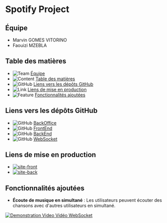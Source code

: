 # Spotify Project

## Équipe

- Marvin GOMES VITORINO
- Faouizi MZEBLA

## Table des matières

- ![Team](https://img.icons8.com/fluent/16/000000/conference-call.png) [Équipe](#équipe)
- ![Content](https://img.icons8.com/fluent/16/000000/content.png) [Table des matières](#table-des-matières)
- ![GitHub](https://img.icons8.com/fluent/16/000000/github.png) [Liens vers les dépôts GitHub](#liens-vers-les-dépôts-github)
- ![Link](https://img.icons8.com/fluent/16/000000/link.png) [Liens de mise en production](#liens-de-mise-en-production)
- ![Feature](https://img.icons8.com/fluent/16/000000/new-product.png) [Fonctionnalités ajoutées](#fonctionnalités-ajoutées)

## Liens vers les dépôts GitHub

- ![GitHub](https://img.icons8.com/fluent/16/000000/github.png) [BackOffice](https://github.com/Fazeur95/spotify-api)
- ![GitHub](https://img.icons8.com/fluent/16/000000/github.png) [FrontEnd](https://github.com/Fazeur95/spotify-front)
- ![GitHub](https://img.icons8.com/fluent/16/000000/github.png) [BackEnd](https://github.com/Fazeur95/spotify-back)
- ![GitHub](https://img.icons8.com/fluent/16/000000/github.png) [WebSocket](https://github.com/Fazeur95/spotify-websocket)

## Liens de mise en production

- [![site-front](https://img.shields.io/badge/Spotify_Front-1DB954?style=for-the-badge&logo=spotify&logoColor=white)](https://spotify-front-pi8l.onrender.com/)
- [![site-back](https://img.shields.io/badge/Spotify_Back-000000?style=for-the-badge&logo=spotify&logoColor=white)](https://spotify-back.onrender.com/)

## Fonctionnalités ajoutées

- **Écoute de musique en simultané** : Les utilisateurs peuvent écouter des chansons avec d'autres utilisateurs en simultané.

[![Demonstration Video](https://img.icons8.com/fluent/48/000000/video.png) Vidéo WebSocket ](https://clipchamp.com/watch/yIsxsMsBVta)
